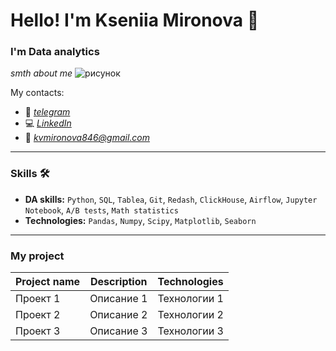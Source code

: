 # Hello! I'm Kseniia Mironova :wave:
### I'm Data analytics
_smth about me_
![рисунок](https://img.freepik.com/free-vector/programmer-working-with-sql_52683-22997.jpg?t=st=1723142744~exp=1723146344~hmac=e17bbf0d79b09cdfbd0ab003c65c9c43e9958cae42e12be863dfcee6a72f1dd8&w=1060)

My contacts:
*	:calling: _[telegram]()_
*	:computer: _[LinkedIn]()_
*	:envelope_with_arrow: _[kvmironova846@gmail.com](https://mail.google.com/mail/u/0/#inbox)_
___
### Skills :hammer_and_wrench:
* __DA skills:__ `Python`, `SQL`, `Tablea`, `Git`, `Redash`, `ClickHouse`, `Airflow`, `Jupyter Notebook`, `A/B tests`, `Math statistics`
* __Technologies:__ `Pandas`, `Numpy`, `Scipy`, `Matplotlib`, `Seaborn`
___
### My project
| Project name | Description | Technologies |
|-----------|---------|-------------|
| Проект 1   | Описание 1      | Технологии 1      |
| Проект 2     | Описание 2      | Технологии 2 |
| Проект 3      | Описание 3      | Технологии 3      |
